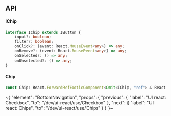 

## API

#### IChip

```ts
interface IChip extends IButton {
    input?: boolean;
    filter?: boolean;
    onClick?: (event: React.MouseEvent<any>) => any;
    onRemove?: (event: React.MouseEvent<any>) => any;
    onSelected?: () => any;
    onUnselected?: () => any;
}
```

#### Chip

```ts
const Chip: React.ForwardRefExoticComponent<Omit<IChip, "ref"> & React.RefAttributes<unknown>>;
```


~{
  "element": "BottomNavigation",
  "props": {
    "previous": {
      "label": "UI react: Checkbox",
      "to": "/dev/ui-react/use/Checkbox"
    },
    "next": {
      "label": "UI react: Chips",
      "to": "/dev/ui-react/use/Chips"
    }
  }
}~
